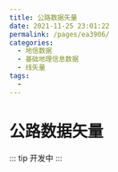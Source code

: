 ```yaml
---
title: 公路数据矢量
date: 2021-11-25 23:01:22
permalink: /pages/ea3906/
categories:
  - 地信数据
  - 基础地理信息数据
  - 线矢量
tags:
  - 
---
```

# 公路数据矢量

::: tip
开发中
:::

